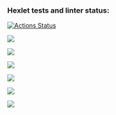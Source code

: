 ### Hexlet tests and linter status:
[![Actions Status](https://github.com/alekseevgr/frontend-project-lvl1/workflows/hexlet-check/badge.svg)](https://github.com/alekseevgr/frontend-project-lvl1/actions)

<p><a href="https://codeclimate.com/github/alekseevgr/frontend-project-lvl1/maintainability"><img src="https://api.codeclimate.com/v1/badges/ad37fa1ea5279b07d332/maintainability" /></a></p>

<a href="https://asciinema.org/a/fmHxARRDSUMqMl4S5zDAAEMW9" target="_blank"><img src="https://asciinema.org/a/fmHxARRDSUMqMl4S5zDAAEMW9.svg" /></a>

<a href="https://asciinema.org/a/33qQ4zFwrTtNoNIetKzcZQk5v" target="_blank"><img src="https://asciinema.org/a/33qQ4zFwrTtNoNIetKzcZQk5v.svg" /></a>

<a href="https://asciinema.org/a/do3FHYefFUIpdJ6MnKmtrLMlN" target="_blank"><img src="https://asciinema.org/a/do3FHYefFUIpdJ6MnKmtrLMlN.svg" /></a>

<a href="https://asciinema.org/a/IQBwH6sp7qqi7fOsuYHPM0f5x" target="_blank"><img src="https://asciinema.org/a/IQBwH6sp7qqi7fOsuYHPM0f5x.svg" /></a>

<a href="https://asciinema.org/a/qOw1wVT7n2ztQ1wuu1ZT98DQ9" target="_blank"><img src="https://asciinema.org/a/qOw1wVT7n2ztQ1wuu1ZT98DQ9.svg" /></a>

